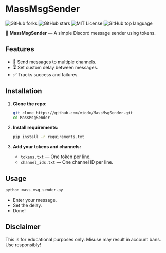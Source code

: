 # MassMsgSender

![GitHub forks](https://img.shields.io/github/forks/viodx/MassMsgSender?logo=github&style=for-the-badge)
![GitHub stars](https://img.shields.io/github/stars/viodx/MassMsgSender?color=yellow&style=for-the-badge)
![MIT License](https://img.shields.io/badge/License-MIT-blue.svg?style=for-the-badge)
![GitHub top language](https://img.shields.io/github/languages/top/viodx/MassMsgSender?logo=javascript&style=for-the-badge)

🚀 **MassMsgSender** — A simple Discord message sender using tokens.

## Features

- 📩 Send messages to multiple channels.
- ⏳ Set custom delay between messages.
- ✅ Tracks success and failures.

## Installation

1. **Clone the repo:**
    ```bash
    git clone https://github.com/viodx/MassMsgSender.git
    cd MassMsgSender
    ```

2. **Install requirements:**
    ```bash
    pip install -r requirements.txt
    ```

3. **Add your tokens and channels:**
    - `tokens.txt` — One token per line.
    - `channel_ids.txt` — One channel ID per line.

## Usage

```bash
python mass_msg_sender.py
```

- Enter your message.
- Set the delay.
- Done!

## Disclaimer

This is for educational purposes only. Misuse may result in account bans. Use responsibly!

